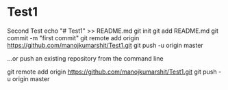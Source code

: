 # Test1
Second  Test
echo "# Test1" >> README.md
git init
git add README.md
git commit -m "first commit"
git remote add origin https://github.com/manojkumarshit/Test1.git
git push -u origin master

…or push an existing repository from the command line

git remote add origin https://github.com/manojkumarshit/Test1.git
git push -u origin master


